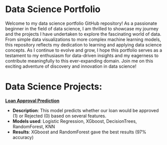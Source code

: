 # Data Science Portfolio

Welcome to my data science portfolio GitHub repository! As a passionate beginner in the field of data science, I am thrilled to showcase my journey and the projects I have undertaken to explore the fascinating world of data. From simple data visualizations to more complex machine learning models, this repository reflects my dedication to learning and applying data science concepts. As I continue to evolve and grow, I hope this portfolio serves as a testament to my enthusiasm for data-driven insights and my eagerness to contribute meaningfully to this ever-expanding domain. Join me on this exciting adventure of discovery and innovation in data science!
# Data Science Projects:
**[Loan Approval Prediction](https://nbviewer.org/github/AdamFeddoui/Data_Science_Projects/blob/main/loan_analysis/loan_approval_classs.ipynb)**    
 * **Description**: This model predicts whether our loan would be approved (1) or Rejected (0) based on several features.  
 * **Models used**: Logistic Regression, XGboost, DecisionTrees, RandomForest, KNN  
 * **Results**: XGboost and RandomForest gave the best results (97% accuracy)

